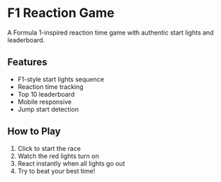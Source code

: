 # F1 Reaction Game

A Formula 1-inspired reaction time game with authentic start lights and leaderboard.

## Features
- F1-style start lights sequence
- Reaction time tracking
- Top 10 leaderboard
- Mobile responsive
- Jump start detection

## How to Play
1. Click to start the race
2. Watch the red lights turn on
3. React instantly when all lights go out
4. Try to beat your best time!